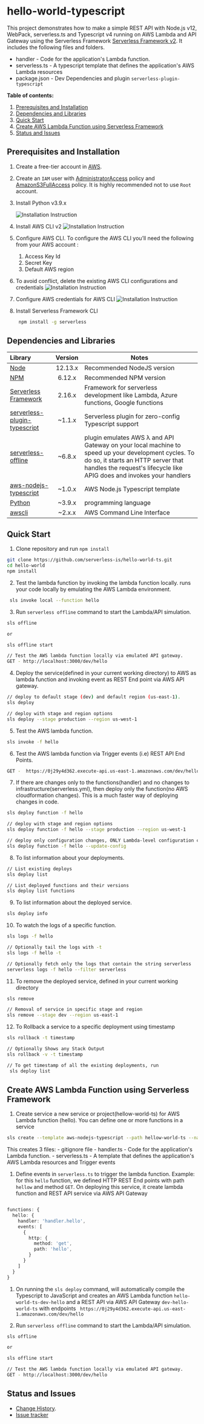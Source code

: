 # hello-world-typescript

This project demonstrates how to make a simple REST API with Node.js v12, WebPack, serverless.ts and Typescript v4 running on AWS Lambda and API Gateway using the Serverless Framework [Serverless Framework v2](https://www.serverless.com/). It includes the following files and folders.

- handler - Code for the application's Lambda function.
- serverless.ts - A typescript template that defines the application's AWS Lambda resources
- package.json - Dev Dependencies and plugin `serverless-plugin-typescript`

**Table of contents:**

1. [Prerequisites and Installation](#prerequisites-and-installation)
2. [Dependencies and Libraries](#dependencies-and-libraries)
3. [Quick Start](#quick-start)
4. [Create AWS Lambda Function using Serverless Framework](#create-aws-lambda-function-using-serverless-framework)
5. [Status and Issues](#status-and-issues)

## Prerequisites and Installation

1. Create a free-tier account in [AWS](www.aws.amazon.com).

2. Create an `IAM` user  with [AdministratorAccess](https://console.aws.amazon.com/iam/home?region=us-east-1#/policies/arn:aws:iam::aws:policy/AdministratorAccess$jsonEditor) policy and [AmazonS3FullAccess](https://console.aws.amazon.com/iam/home?region=us-east-1#/policies/arn:aws:iam::aws:policy/AmazonS3FullAccess$jsonEditor) policy. It is highly recommended not to use `Root` account.

3. Install Python v3.9.x

   ![Installation Instruction](./docs/1.png)

4. Install AWS CLI v2
   ![Installation Instruction](./docs/2.png)

5. Configure AWS CLI. To configure the AWS CLI you’ll need the following from your AWS account :

   1. Access Key Id
   2. Secret Key
   3. Default AWS region

6. To avoid conflict, delete the existing AWS CLI configurations and credentials
    ![Installation Instruction](./docs/3.png)

7. Configure AWS credentials for AWS CLI
    ![Installation Instruction](./docs/4.png)

8. Install Serverless Framework CLI

   ```bash
    npm install -g serverless
    ```

## Dependencies and Libraries

Library | Version | Notes
:-------|:--------:|-------
[Node](https://nodejs.org/) | 12.13.x | Recommended NodeJS version
[NPM](https://nodejs.org/) | 6.12.x | Recommended NPM version
[Serverless Framework](https://www.serverless.com/) | 2.16.x | Framework for serverless development like Lambda, Azure functions, Google functions
[serverless-plugin-typescript](https://github.com/prisma-labs/serverless-plugin-typescript)| ~1.1.x | Serverless plugin for zero-config Typescript support
[serverless-offline](https://github.com/dherault/serverless-offline)| ~6.8.x | plugin emulates AWS λ and API Gateway on your local machine to speed up your development cycles. To do so, it starts an HTTP server that handles the request's lifecycle like APIG does and invokes your handlers
[aws-nodejs-typescript](https://github.com/serverless/serverless/tree/master/lib/plugins/create/templates/aws-nodejs-typescript)| ~1.0.x | AWS Node.js Typescript template
[Python](https://www.python.org/)| ~3.9.x | programming language
[awscli](https://aws.amazon.com/cli/)| ~2.x.x | AWS Command Line Interface

## Quick Start

1. Clone repository and run `npm install`

  ```bash
  git clone https://github.com/serverless-is/hello-world-ts.git
  cd hello-world
  npm install
  ```

2. Test the lambda function by invoking the lambda function locally. runs your code locally by emulating the AWS Lambda environment.

  ```bash
   sls invoke local --function hello
  ```

3. Run `serverless offline` command to start the Lambda/API simulation.

  ```bash
  sls offline

  or

  sls offline start

  // Test the AWS lambda function locally via emulated API gateway.
  GET - http://localhost:3000/dev/hello
  ```

4. Deploy the service(defined in your current working directory) to AWS as lambda function and invoking event as REST End point via AWS API gateway.

  ```bash
 // deploy to default stage (dev) and default region (us-east-1). 
 sls deploy

 // deploy with stage and region options
 sls deploy --stage production --region us-west-1
  ```

5. Test the AWS lambda function.

  ```bash
 sls invoke -f hello
  ```

6. Test the AWS lambda function via Trigger events (i.e) REST API End Points.

  ```bash
 GET -  https://0j29y4d362.execute-api.us-east-1.amazonaws.com/dev/hello
  ```

7. If there are changes only to the functions(handler) and no changes to infrastructure(serverless.yml), then deploy only the function(no AWS cloudformation changes). This is a much faster way of deploying changes in code.

  ```bash
 sls deploy function -f hello

 // deploy with stage and region options
 sls deploy function -f hello --stage production --region us-west-1

 // deploy only configuration changes, ONLY Lambda-level configuration changes e.g. handler, timeout or memorySize
 sls deploy function -f hello --update-config
  ```

8. To list information about your deployments.

  ```bash
 // List existing deploys 
 sls deploy list

 // List deployed functions and their versions
 sls deploy list functions
  ```

9. To list information about the deployed service.

  ```bash
 sls deploy info
  ```

10. To watch the logs of a specific function.

  ```bash
  sls logs -f hello

  // Optionally tail the logs with -t
  sls logs -f hello -t

  // Optionally fetch only the logs that contain the string serverless
  serverless logs -f hello --filter serverless
  ``` 

11. To remove the deployed service, defined in your current working directory

  ```bash
 sls remove

// Removal of service in specific stage and region
 sls remove --stage dev --region us-east-1
  ```

12. To Rollback a service to a specific deployment using timestamp

  ```bash
 sls rollback -t timestamp

// Optionally Shows any Stack Output
 sls rollback -v -t timestamp

// To get timestamp of all the existing deployments, run 
   sls deploy list 
  ```

## Create AWS Lambda Function using Serverless Framework

1. Create service a new service or project(hellow-world-ts) for AWS Lambda function (hello). You can define one or more functions in a service

  ```bash
  sls create --template aws-nodejs-typescript --path hellow-world-ts --name hello
  ```

  This creates 3 files:
    - gitignore file
    - handler.ts - Code for the application's Lambda function.
    - serverless.ts - A template that defines the application's AWS Lambda resources and Trigger events

1. Define events in `serverless.ts` to trigger the lambda function. Example: for this `hello` function,  we defined HTTP REST End points with path `hellow` and method `GET`. On deploying this service, it create lambda function and REST API service via AWS API Gateway

  ```TypeScript

  functions: {
    hello: {
      handler: 'handler.hello',
      events: [
        {
          http: {
            method: 'get',
            path: 'hello',
          }
        }
      ]
    }
  }
  ```

1. On running the `sls deploy` command, will automatically compile the Typescript to JavaScript and creates an AWS Lambda function `hello-world-ts-dev-hello` and a REST API via AWS API Gateway `dev-hello-world-ts` with endpoints ` https://0j29y4d362.execute-api.us-east-1.amazonaws.com/dev/hello`

1. Run `serverless offline` command to start the Lambda/API simulation.

  ```bash
  sls offline

  or

  sls offline start

  // Test the AWS lambda function locally via emulated API gateway.
  GET - http://localhost:3000/dev/hello
  ```

## Status and Issues

* [Change History](./CHANGELOG.md).
* [Issue tracker](https://github.com/serverless-is/hello-world-ts/issues?state=open)